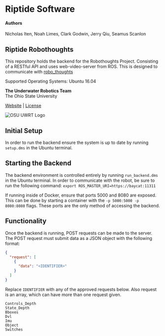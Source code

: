 # Riptide Software

#### Authors
Nicholas Iten,
Noah Limes,
Clark Godwin,
Jerry Qiu,
Seamus Scanlon

## Riptide Robothoughts

This repository holds the backend for the Robothoughts Project. Consisting of a RESTful API and
uses web-video-server from ROS. This is designed to communicate with [robo\_thoughts](https://github.com/osu-uwrt/robo_thoughts.git)

Supported Operating Systems: Ubuntu 16.04

**The Underwater Robotics Team**  
The Ohio State University

[Website](https://uwrt.engineering.osu.edu) \| [License](https://github.com/osu-uwrt/riptide_software/tree/fac98cfa750df74dbb107f83064c3767e6346cc4/LICENSE/README.md)

![OSU UWRT Logo](.gitbook/assets/uwrt_logo_small.png)

## Initial Setup

In order to run the backend ensure the system is up to date by running `setup.dms` in the Ubuntu terminal.

## Starting the Backend

The backend environment is controlled entirely by running `run_backend.dms` in the Ubuntu terminal. In
order to communicate with the robot, be sure to run the following command:
`export ROS_MASTER_URI=https://baycat:11311`
 
If running inside of Docker, ensure that ports 5000 and 8080 are exposed. This can be done by starting
a container with the `-p 5000:5000 -p 8080:8080` flags. These ports are the only method of accessing
the backend.

## Functionality

Once the backend is running, POST requests can be made to the server. The POST request must submit
data as a JSON object with the following format:

```json
{
  "request": [
    {
      "data": "<IDENTIFIER>"
    }
  ]
}
```

Replace `IDENTIFIER` with any of the approved requests below. Also request is an array, which can have
more than one request given.

```text
Controls_Depth
State_Depth
Bboxes
Dvl
Imu
Object
Switches
```

